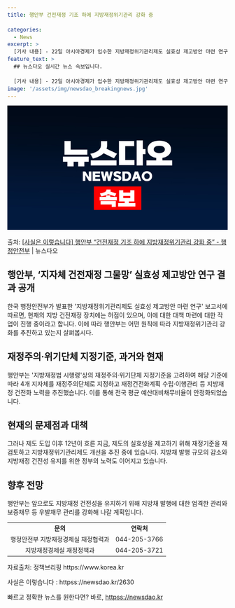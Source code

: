 ```yaml
---
title: 행안부 건전재정 기조 하에 지방재정위기관리 강화 중

categories:
  - News
excerpt: >
  [기사 내용] - 22일 아시아경제가 입수한 지방재정위기관리제도 실효성 제고방안 마련 연구 보고서에 따르면 …
feature_text: >
  ## 뉴스다오 실시간 뉴스 속보입니다.

  [기사 내용] - 22일 아시아경제가 입수한 지방재정위기관리제도 실효성 제고방안 마련 연구 보고서에 따르면 …
image: '/assets/img/newsdao_breakingnews.jpg'
---
```


![뉴스다오 속보](/assets/img/newsdao_breakingnews.jpg)

<p>출처: <a href="httpss://newsdao.kr/2630" rel="dofollow">[사실은 이렇습니다] 행안부 “건전재정 기조 하에 지방재정위기관리 강화 중” - 행정안전부</a> | 뉴스다오</p>

<h2>행안부, ‘지자체 건전재정 그물망’ 실효성 제고방안 연구 결과 공개</h2>
<p data-ke-size="size16">한국 행정안전부가 발표한 '지방재정위기관리제도 실효성 제고방안 마련 연구' 보고서에 따르면, 현재의 지방 건전재정 장치에는 허점이 있으며, 이에 대한 대책 마련에 대한 작업이 진행 중이라고 합니다. 이에 따라 행안부는 어떤 원칙에 따라 지방재정위기관리 강화를 추진하고 있는지 살펴봅시다.</p>

<h2 data-ke-size="size24">재정주의·위기단체 지정기준, 과거와 현재</h2>
<p data-ke-size="size16">행안부는 '지방재정법 시행령'상의 재정주의·위기단체 지정기준을 고려하여 해당 기준에 따라 4개 지자체를 재정주의단체로 지정하고 재정건전화계획 수립·이행관리 등 지방재정 건전화 노력을 추진했습니다. 이를 통해 전국 평균 예산대비채무비율이 안정화되었습니다.</p>

<h2 data-ke-size="size24">현재의 문제점과 대책</h2>
<p data-ke-size="size16">그러나 제도 도입 이후 12년이 흐른 지금, 제도의 실효성을 제고하기 위해 재정기준을 재검토하고 지방재정위기관리제도 개선을 추진 중에 있습니다. 지방채 발행 규모의 감소와 지방재정 건전성 유지를 위한 정부의 노력도 이어지고 있습니다.</p>

<h2 data-ke-size="size24">향후 전망</h2>
<p data-ke-size="size16">행안부는 앞으로도 지방재정 건전성을 유지하기 위해 지방채 발행에 대한 엄격한 관리와 보증채무 등 우발채무 관리를 강화해 나갈 계획입니다.</p>

<table>
	<tbody>
		<tr>
			<td style="text-align: center; height: 17px;"><b>문의</b></td>
			<td style="text-align: center; height: 17px;"><b>연락처</b></td>
		</tr>
		<tr>
			<td style="text-align: center; height: 17px;">행정안전부 지방재정경제실 재정협력과</td>
			<td style="text-align: center; height: 17px;">044-205-3766</td>
		</tr>
		<tr>
			<td style="text-align: center; height: 17px;">지방재정경제실 재정정책과</td>
			<td style="text-align: center; height: 17px;">044-205-3721</td>
		</tr>
	</tbody>
</table>

<p data-ke-size="size16">자료출처: 정책브리핑 https://www.korea.kr</p>
<p data-ke-size="size16">사실은 이렇습니다 : httpss://newsdao.kr/2630</p> 

빠르고 정확한 뉴스를 원한다면? 바로, <a href="httpss://newsdao.kr" rel="dofollow">httpss://newsdao.kr</a>


